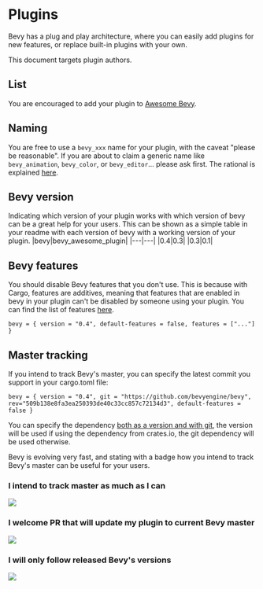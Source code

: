 # Plugins

Bevy has a plug and play architecture, where you can easily add plugins for new features, or replace built-in plugins with your own.

This document targets plugin authors.

## List

You are encouraged to add your plugin to [Awesome Bevy](https://github.com/bevyengine/awesome-bevy).

## Naming

You are free to use a `bevy_xxx` name for your plugin, with the caveat "please be reasonable". If you are about to claim a generic name like `bevy_animation`, `bevy_color`, or `bevy_editor`... please ask first. The rational is explained [here](https://github.com/bevyengine/bevy/discussions/1202#discussioncomment-258907).

## Bevy version

Indicating which version of your plugin works with which version of bevy can be a great help for your users. This can be shown as a simple table in your readme with each version of bevy with a working version of your plugin.
|bevy|bevy_awesome_plugin|
|---|---|
|0.4|0.3|
|0.3|0.1|

## Bevy features

You should disable Bevy features that you don't use. This is because with Cargo, features are additives, meaning that features that are enabled in bevy in your plugin can't be disabled by someone using your plugin. You can find the list of features [here](cargo_features.md).
```
bevy = { version = "0.4", default-features = false, features = ["..."] }
```

## Master tracking

If you intend to track Bevy's master, you can specify the latest commit you support in your cargo.toml file:
```
bevy = { version = "0.4", git = "https://github.com/bevyengine/bevy", rev="509b138e8fa3ea250393de40c33cc857c72134d3", default-features = false }
```
You can specify the dependency [both as a version and with git](https://doc.rust-lang.org/cargo/reference/specifying-dependencies.html#multiple-locations), the version will be used if using the dependency from crates.io, the git dependency will be used otherwise.

Bevy is evolving very fast, and stating with a badge how you intend to track Bevy's master can be useful for your users.

### I intend to track master as much as I can
![](https://img.shields.io/badge/Bevy%20tracking-master-green)

### I welcome PR that will update my plugin to current Bevy master
![](https://img.shields.io/badge/Bevy%20tracking-PR%20welcome-yellow)

### I will only follow released Bevy's versions

![](https://img.shields.io/badge/Bevy%20tracking-released%20version-blue)

